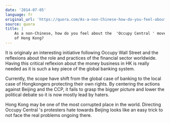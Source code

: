 ```yaml
---
date: '2014-07-05'
language: fr
original_url: 'https://quora.com/As-a-non-Chinese-how-do-you-feel-about-the-Occupy-Central-movement-of-Hong-Kong/answer/Clément-Renaud'
source: quora
title: |
    As a non-Chinese, how do you feel about the  'Occupy Central ' movement
    of Hong Kong?
---
```


It is originaly an interesting initiative following Occupy Wall Street
and the reflexions about the role and practices of the financial sector
worldwide. Having this critical reflexion about the money business in HK
is really needed as it is such a key piece of the global banking
system. 
 
Currently, the scope have shift from the global case of banking to the
local case of Hongkongers protecting their own rights. By centering the
actions against Beijing and the CCP, it fails to grasp the bigger
picture and lower the political debate so it is now mostly lead by
haters. 
 
Hong Kong may be one of the most corrupted place in the world. Directing
Occupy Central 's protesters hate towards Beijing looks like an easy
trick to not face the real problems ongoing there.

